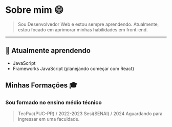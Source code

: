# Sobre mim 😄
> Sou Desenvolvedor Web e estou sempre aprendendo.
> Atualmente, estou focado em aprimorar minhas habilidades em front-end.

___

## 🌱 Atualmente aprendendo
- JavaScript
- Frameworks JavaScript (planejando começar com React)

## Minhas Formações 🎓
  ### Sou formado no ensino médio técnico
  >TecPuc(PUC-PR) / 2022-2023
  >Sesi(SENAI) / 2024
  >Aguardando para ingressar em uma faculdade.

<!--
**LorenzoBordignon07/LorenzoBordignon07** is a ✨ _special_ ✨ repository because its `README.md` (this file) appears on your GitHub profile.

Here are some ideas to get you started:

- 🔭 I’m currently working on ...
- 🌱 I’m currently learning ...
- 👯 I’m looking to collaborate on ...
- 🤔 I’m looking for help with ...
- 💬 Ask me about ...
- 📫 How to reach me: ...
- 😄 Pronouns: ...
- ⚡ Fun fact: ...
-->
